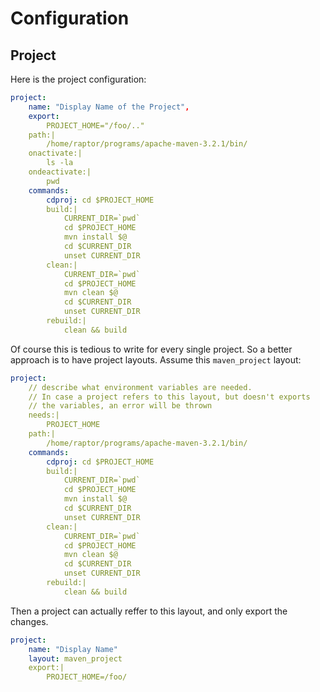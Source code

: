 # Configuration

## Project

Here is the project configuration:

```yaml
project:
    name: "Display Name of the Project",
    export:
        PROJECT_HOME="/foo/.."
    path:|
        /home/raptor/programs/apache-maven-3.2.1/bin/
    onactivate:|
        ls -la
    ondeactivate:|
        pwd
    commands:
        cdproj: cd $PROJECT_HOME
        build:|
            CURRENT_DIR=`pwd`
            cd $PROJECT_HOME
            mvn install $@
            cd $CURRENT_DIR
            unset CURRENT_DIR
        clean:|
            CURRENT_DIR=`pwd`
            cd $PROJECT_HOME
            mvn clean $@
            cd $CURRENT_DIR
            unset CURRENT_DIR
        rebuild:|
            clean && build
```

Of course this is tedious to write for every single project.
So a better approach is to have project layouts. Assume this
`maven_project` layout:

```yaml
project:
    // describe what environment variables are needed.
    // In case a project refers to this layout, but doesn't exports
    // the variables, an error will be thrown
    needs:|
        PROJECT_HOME
    path:|
        /home/raptor/programs/apache-maven-3.2.1/bin/
    commands:
        cdproj: cd $PROJECT_HOME
        build:|
            CURRENT_DIR=`pwd`
            cd $PROJECT_HOME
            mvn install $@
            cd $CURRENT_DIR
            unset CURRENT_DIR
        clean:|
            CURRENT_DIR=`pwd`
            cd $PROJECT_HOME
            mvn clean $@
            cd $CURRENT_DIR
            unset CURRENT_DIR
        rebuild:|
            clean && build
```

Then a project can actually reffer to this layout, and only export the changes.

```yaml
project:
    name: "Display Name"
    layout: maven_project
    export:|
        PROJECT_HOME=/foo/
```

